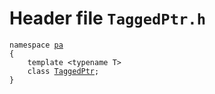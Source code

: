 # Header file `TaggedPtr.h`<a id="TaggedPtr.h"></a>

<pre><code class="language-cpp">namespace <a href='doc_Rect.md#Rect.h'>pa</a>
{
    template &lt;typename T&gt;
    class <a href='doc_TaggedPtr.md#TaggedPtr.h'>TaggedPtr</a>;
}</code></pre>

